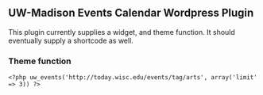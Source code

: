 ## UW-Madison Events Calendar Wordpress Plugin ##

This plugin currently supplies a widget, and theme function. It should eventually supply a shortcode as well.

### Theme function ###

    <?php uw_events('http://today.wisc.edu/events/tag/arts', array('limit' => 3)) ?>
